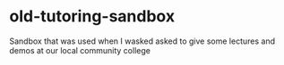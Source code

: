 # old-tutoring-sandbox
Sandbox that was used when I wasked asked to give some lectures and demos at our local community college

